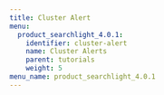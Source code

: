 ```yaml
---
title: Cluster Alert
menu:
  product_searchlight_4.0.1:
    identifier: cluster-alert
    name: Cluster Alerts
    parent: tutorials
    weight: 5
menu_name: product_searchlight_4.0.1 
---
```

